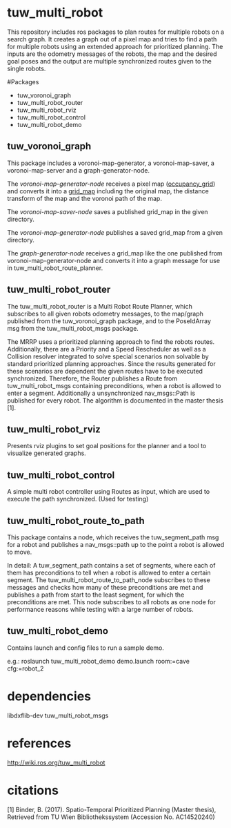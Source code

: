 # tuw\_multi\_robot
This repository includes ros packages to plan routes for multiple robots on a search graph. It creates a graph out of a pixel map and tries to find a path for multiple robots using an extended approach for prioritized planning. The inputs are the odometry messages of the robots, the map and the desired goal poses and the output are multiple synchronized routes given to the single robots. 

#Packages

* tuw\_voronoi\_graph
* tuw\_multi\_robot\_router
* tuw\_multi\_robot\_rviz
* tuw\_multi\_robot\_control
* tuw\_multi\_robot\_demo

## tuw\_voronoi\_graph
This package includes a voronoi-map-generator, a voronoi-map-saver, a voronoi-map-server and a graph-generator-node. 

The _voronoi-map-generator-node_ receives a pixel map ([occupancy\_grid](http://docs.ros.org/api/nav_msgs/html/msg/OccupancyGrid.html)) and converts it into a [grid\_map](http://wiki.ros.org/grid_map) including the original map, the distance transform of the map and the voronoi path of the map.

The _voronoi-map-saver-node_ saves a published grid\_map in the given directory.

The _voronoi-map-generator-node_ publishes a saved grid\_map from a given directory.

The _graph-generator-node_ receives a grid\_map like the one published from voronoi-map-generator-node and converts it into a graph message for use in tuw\_multi\_robot\_route\_planner.

## tuw\_multi\_robot\_router
The tuw_multi_robot_router is a Multi Robot Route Planner, which subscribes to all given robots odometry messages, to the map/graph published from the tuw_voronoi_graph package, and to the PoseIdArray msg from the tuw_multi_robot_msgs package.

The MRRP uses a prioritized planning approach to find the robots routes. Additionally, there are a Priority and a Speed Rescheduler as well as a Collision resolver integrated to solve special scenarios non solvable by standard prioritized planning approaches. Since the results generated for these scenarios are dependent the given routes have to be executed synchronized. Therefore, the Router publishes a Route from tuw_multi_robot_msgs containing preconditions, when a robot is allowed to enter a segment. Additionally a unsynchronized nav_msgs::Path is published for every robot. The algorithm is documented in the master thesis [1]. 

## tuw\_multi\_robot\_rviz
Presents rviz plugins to set goal positions for the planner and a tool to visualize generated graphs. 

## tuw\_multi\_robot\_control
A simple multi robot controller using Routes as input, which are used to execute the path synchronized. (Used for testing)

## tuw\_multi\_robot\_route\_to\_path
This package contains a node, which receives the tuw_segment_path msg for a robot and publishes a nav_msgs::path up to the point a robot is allowed to move.

In detail: A tuw_segment_path contains a set of segments, where each of them has preconditions to tell when a robot is allowed to enter a certain segment. The tuw_multi_robot_route_to_path_node subscribes to these messages and checks how many of these preconditions are met and publishes a path from start to the least segment, for which the preconditions are met. This node subscribes to all robots as one node for performance reasons while testing with a large number of robots. 

## tuw\_multi\_robot\_demo
Contains launch and config files to run a sample demo. 

e.g.: roslaunch tuw_multi_robot_demo demo.launch room:=cave cfg:=robot_2

# dependencies
libdxflib-dev
tuw\_multi\_robot\_msgs

# references
http://wiki.ros.org/tuw_multi_robot

# citations
[1] Binder, B. (2017). Spatio-Temporal Prioritized Planning (Master thesis), Retrieved from TU Wien Bibliothekssystem (Accession No. AC14520240)